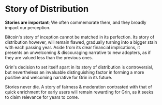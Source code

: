 # Story of Distribution

**Stories are important**; We often commemorate them, and they broadly impact our perception.

Bitcoin's story of inception cannot be matched in its perfection. Its story of distribution however, will remain flawed, gradually turning into a bigger stain with each passing year. Aside from its clear financial implications, it presents an unwelcoming & discouraging narrative to new adopters, as if they are valued less than the previous ones.

Grin's decision to set itself apart in its story of distribution is controversial, but nevertheless an invaluable distinguishing factor in forming a more positive and welcoming narrative for Grin in its future.

Stories never die. A story of fairness & moderation contrasted with that of quick enrichment for early users will remain rewarding for Grin, as it seeks to claim relevance for years to come.
